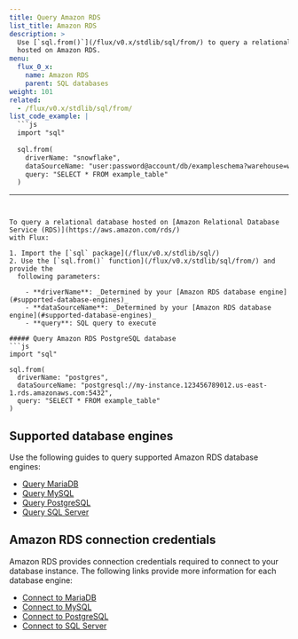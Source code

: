 ```yaml
---
title: Query Amazon RDS
list_title: Amazon RDS
description: >
  Use [`sql.from()`](/flux/v0.x/stdlib/sql/from/) to query a relational database
  hosted on Amazon RDS.
menu:
  flux_0_x:
    name: Amazon RDS
    parent: SQL databases
weight: 101
related:
  - /flux/v0.x/stdlib/sql/from/
list_code_example: |
  ```js
  import "sql"
  
  sql.from(
    driverName: "snowflake",
    dataSourceName: "user:password@account/db/exampleschema?warehouse=wh",
    query: "SELECT * FROM example_table"
  )
  ```
---
```


To query a relational database hosted on [Amazon Relational Database Service (RDS)](https://aws.amazon.com/rds/)
with Flux:

1. Import the [`sql` package](/flux/v0.x/stdlib/sql/)
2. Use the [`sql.from()` function](/flux/v0.x/stdlib/sql/from/) and provide the
  following parameters:

    - **driverName**: _Determined by your [Amazon RDS database engine](#supported-database-engines)_
    - **dataSourceName**: _Determined by your [Amazon RDS database engine](#supported-database-engines)_
    - **query**: SQL query to execute

##### Query Amazon RDS PostgreSQL database
```js
import "sql"

sql.from(
  driverName: "postgres",
  dataSourceName: "postgresql://my-instance.123456789012.us-east-1.rds.amazonaws.com:5432",
  query: "SELECT * FROM example_table"
)
```

## Supported database engines
Use the following guides to query supported Amazon RDS database engines:

- [Query MariaDB](/flux/v0.x/query-data/sql/mariadb/)
- [Query MySQL](/flux/v0.x/query-data/sql/mysql/)
- [Query PostgreSQL](/flux/v0.x/query-data/sql/postgresql/)
- [Query SQL Server](/flux/v0.x/query-data/sql/sql-server/)

## Amazon RDS connection credentials
Amazon RDS provides connection credentials required to connect to your database instance.
The following links provide more information for each database engine:

- [Connect to MariaDB](https://docs.aws.amazon.com/AmazonRDS/latest/UserGuide/USER_ConnectToMariaDBInstance.html)
- [Connect to MySQL](https://docs.aws.amazon.com/AmazonRDS/latest/UserGuide/USER_ConnectToInstance.html)
- [Connect to PostgreSQL](https://docs.aws.amazon.com/AmazonRDS/latest/UserGuide/USER_ConnectToPostgreSQLInstance.html)
- [Connect to SQL Server](https://docs.aws.amazon.com/AmazonRDS/latest/UserGuide/USER_ConnectToMicrosoftSQLServerInstance.html)
